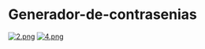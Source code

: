# Generador-de-contrasenias
[![2.png](https://i.postimg.cc/PfYz9HTS/2.png)](https://postimg.cc/23jZLPqW)
[![4.png](https://i.postimg.cc/gcgkYXzj/4.png)](https://postimg.cc/14NZBzN1)
